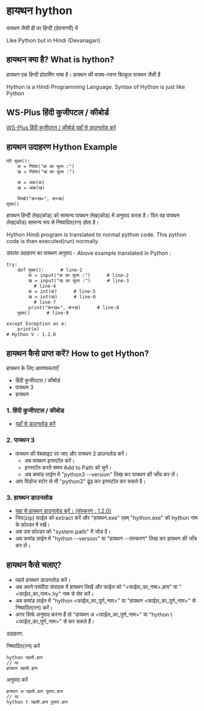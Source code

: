 # हायथन hython

पायथन जैसी ही पर हिन्दी (देवनागरी) में

Like Python but in Hindi (Devanagari)

## हायथन क्या है? What is hython?

हायथन एक हिन्दी प्रोग्रामिंग भाषा है। हायथन की वाक्य-रचना बिल्कुल पायथन जैसी है


Hython is a Hindi Programming Language. Syntax of Hython is just like Python


## WS-Plus हिंदी कुजीपटल / कीबोर्ड

[WS-Plus हिंदी कुजीपटल / कीबोर्ड यहाँ से डाउनलोड करे](/WX-plus)


## हायथन उदाहरण Hython Example

```
परि मुख्य():
    क = निवेश("क का मूल्य :")
    ख = निवेश("ख का मूल्य :")
    
    क = अंक(क)
    ख = अंक(ख)
    
    लिखो("क+ख=", क+ख)
मुख्य()
```


हायथन हिन्दी लेख(कोड) को सामान्य पायथन लेख(कोड) में अनुवाद करता है। फिर वह पायथन लेख(कोड) सामान्य रूप से निष्पादित(रन) होता है।

Hython Hindi program is translated to normal python code. This python code is then executed(run) normally.

उपरांत उदाहरण का पायथन अनुवाद - Above example translated in Python :
```
try:
    def मुख्य():      # line-1
        क = input("क का मूल्य :")      # line-2
        ख = input("ख का मूल्य :")      # line-3
          # line-4
        क = int(क)      # line-5
        ख = int(ख)      # line-6
          # line-7
        print("क+ख=", क+ख)      # line-8
    मुख्य()      # line-9

except Exception as e:
    print(e)
# Hython V : 1.2.0
```


## हायथन कैसे प्राप्त करें? How to get Hython?


हायथन के लिए आवश्यकताएँ

* हिंदी कुजीपटल / कीबोर्ड
* पायथन 3
* हायथन

### 1. हिंदी कुजीपटल / कीबोड
* [यहाँ से डाउनलोड करें](/WX-plus)

### 2. पायथन 3

* पायथन की वेबसाइट पर जाए और पायथन 3 डाउनलोड करें।
	- अब पायथन इनस्टॉल करें।
	- इनस्टॉल करते समय Add to Path को चुनें।
	- अब कमांड लाईन में "python3 --version" लिख कर पायथन की जाँच कर लें।
* आप विडोज स्टोर से भी "python3" ढूंढ कर इनस्टॉल कर सकते है।

### 3. हायथन डाउनलोड

* [यहा से हायथन डाउनलोड करें। (संस्करण : 1.2.0)](https://github.com/atulSnapy/hython/blob/master/releases/Release%201/hython_v1.2.0.zip?raw=true)
* जिप(zip) फाईल को extract करें और "हायथन.exe" एवम् "hython.exe" को hython नाम के फ़ोल्डर में रखें।
* अब उस फ़ोल्डर को "system path" में जोड दें।
* अब कमांड लाईन में "hython --version" या "हायथन --संस्करण" लिख कर हायथन की जाँच कर लें।


## हायथन कैसे चलाए?

* पहले हायथन डाउनलोड करें।
* अब अपने पसंदीदा संपादक में हायथन लिखें और फाईल को "<फाईल_का_नाम>.हाय" या "<फाईल_का_नाम>.hy" नाम से सेव करें।
* अब कमांड लाईन में "hython <फाईल_का_पूर्ण_नाम>" या "हायथन <फाईल_का_पूर्ण_नाम>" से निष्पादित(रन) करें।
* अगर सिर्फ अनुवाद करना हैं तो "हायथन अ <फाईल_का_पूर्ण_नाम>" या "hython t <फाईल_का_पूर्ण_नाम>" से कर सकते हैं।

उदाहरण:

निष्पादित(रन) करें

	hython पहली.हाय
    // या
    हायथन पहली.हाय
    
अनुवाद करें

	हायथन अ पहली.हाय दुसरा.हाय
    // या
    hython t पहली.हाय दुसरा.हाय
